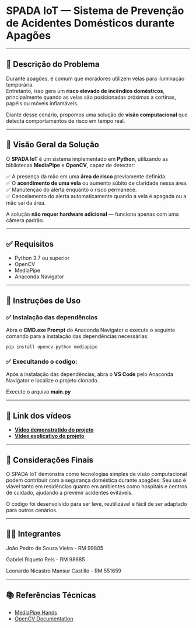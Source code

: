 # SPADA IoT — Sistema de Prevenção de Acidentes Domésticos durante Apagões

---

## 📌 Descrição do Problema

Durante apagões, é comum que moradores utilizem velas para iluminação temporária.  
Entretanto, isso gera um **risco elevado de incêndios domésticos**, principalmente quando as velas são posicionadas próximas a cortinas, papéis ou móveis inflamáveis.

Diante desse cenário, propomos uma solução de **visão computacional** que detecta comportamentos de risco em tempo real.

---

## 🎯 Visão Geral da Solução

O **SPADA IoT** é um sistema implementado em **Python**, utilizando as bibliotecas **MediaPipe** e **OpenCV**, capaz de detectar:

✅ A presença da mão em uma **área de risco** previamente definida.  
✅ O **acendimento de uma vela** ou aumento súbito de claridade nessa área.  
✅ Manutenção do alerta enquanto o risco permanece.  
✅ Cancelamento do alerta automaticamente quando a vela é apagada ou a mão sai da área.

A solução **não requer hardware adicional** — funciona apenas com uma câmera padrão.

---

## ✅ Requisitos

- Python 3.7 ou superior
- OpenCV
- MediaPipe
- Anaconda Navigator

---

## 🚀 Instruções de Uso

### ✅ Instalação das dependências

Abra o **CMD.exe Prompt** do Anaconda Navigator e execute o seguinte comando para a instalação das dependências necessárias:

```
pip install opencv-python mediapipe
```

### ✅ Execultando o codigo: 

Após a instalação das dependências, abra o **VS Code** pelo Anaconda Navigator e localize o projeto clonado. 

Execute o arquivo **main.py**

---

##  🎥 Link dos vídeos 

- [**Vídeo demonstratido do projeto**](https://drive.google.com/file/d/1fUtMI0WmP7xrZr5rR8B0vA833Ng8yDaK/view?usp=sharing)
- [**Vídeo explicativo do projeto**](https://www.youtube.com/watch?v=ji87xVY5gNM)


---

## 🚀 Considerações Finais

O SPADA IoT demonstra como tecnologias simples de visão computacional podem contribuir com a segurança doméstica durante apagões.
Seu uso é viável tanto em residências quanto em ambientes como hospitais e centros de cuidado, ajudando a prevenir acidentes evitáveis.

O código foi desenvolvido para ser leve, reutilizável e fácil de ser adaptado para outros cenários.

---

## 👨‍💻 Integrantes

João Pedro de Souza Vieira - RM 99805

Gabriel Riqueto Reis - RM 98685

Leonardo Nicastro Mansur Castillo - RM 551659

---

## 📚 Referências Técnicas

- [MediaPipe Hands](https://mediapipe-readthedocs-io.translate.goog/en/latest/solutions/hands.html?_x_tr_sl=en&_x_tr_tl=pt&_x_tr_hl=pt&_x_tr_pto=tc)
- [OpenCV Documentation](https://docs.opencv.org/4.x/d6/d00/tutorial_py_root.html)
